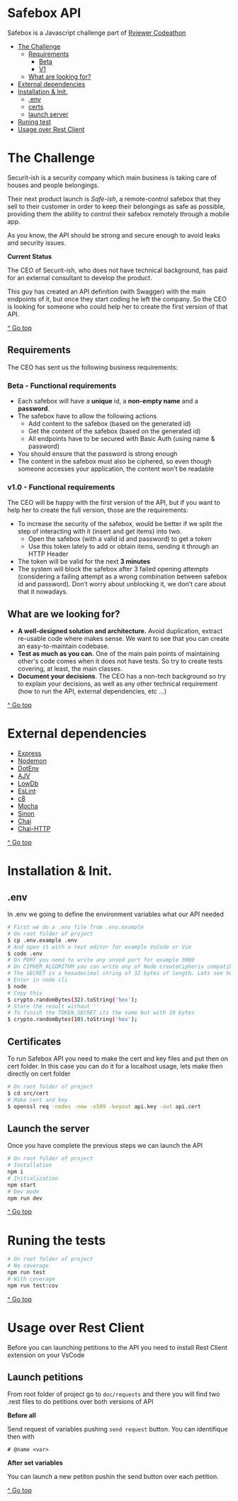 # Safebox API
Safebox is a Javascript challenge part of [Rviewer Codeathon](https://go.rviewer.io/javascript-codeathon-winners-stats/)

 - [The Challenge](#the-challenge)
   - [Requirements](#requirements)
     - [Beta](#beta---functional-requirements)
     - [V1](#v10---functional-requirements)
   - [What are looking for?](#what-are-we-looking-for)
 - [External dependencies](#external-dependencies)
 - [Installation & Init.](#installation--init)
   - [.env](#env)
   - [certs](#certs)
   - [launch server](#launch-server)
 - [Runing test](#runing-test)
 - [Usage over Rest Client](#usage-over-rest-client)

# The Challenge 

Securit-ish is a security company which main business is taking care of 
houses and people belongings. 

Their next product launch is _Safe-ish_, a remote-control safebox that they
sell to their customer in order to keep their belongings as safe as possible, 
providing them the ability to control their safebox remotely through a mobile app. 

As you know, the API should be strong and secure enough to avoid leaks and security
issues.

**Current Status**

The CEO of Securit-ish, who does not have technical background, has paid for an external
consultant to develop the product. 

This guy has created an API definition (with Swagger) with the main endpoints of it, but 
once they start coding he left the company. So the CEO is looking for someone who could 
help her to create the first version of that API.

[^ Go top](#safebox-api)

## Requirements

The CEO has sent us the following business requirements:

### Beta - Functional requirements

* Each safebox will have a **unique** id, a **non-empty name** and a **password**.
* The safebox have to allow the following actions
    * Add content to the safebox (based on the generated id)
    * Get the content of the safebox (based on the generated id)
    * All endpoints have to be secured with Basic Auth (using name & password) 
* You should ensure that the password is strong enough
* The content in the safebox must also be ciphered, so even though someone
  accesses your application, the content won’t be readable
  
### v1.0 - Functional requirements

The CEO will be happy with the first version of the API, but if you want to help her
to create the full version, those are the requirements:

* To increase the security of the safebox, would be better if we split the step of 
 interacting with it (insert and get items) into two. 
    * Open the safebox (with a valid id and password) to get a token
    * Use this token lately to add or obtain items, sending it through an HTTP Header
* The token will be valid for the next **3 minutes**  
* The system will block the safebox after 3 failed opening attempts (considering a
 failing attempt as a wrong combination between safebox id and password). Don’t worry
 about unblocking it, we don’t care about that it nowadays.
 
## What are we looking for?

* **A well-designed solution and architecture.** Avoid duplication, extract re-usable code
where makes sense. We want to see that you can create an easy-to-maintain codebase.
* **Test as much as you can.** One of the main pain points of maintaining other's code
comes when it does not have tests. So try to create tests covering, at least, the main classes.
* **Document your decisions**. The CEO has a non-tech background so try to explain your decisions, 
as well as any other technical requirement (how to run the API, external dependencies, etc ...)

[^ Go top](#safebox-api)

# External dependencies
 - [Express](https://expressjs.com/)
 - [Nodemon](https://nodemon.io/)
 - [DotEnv](https://github.com/motdotla/dotenv)
 - [AJV](https://ajv.js.org/)
 - [LowDb](https://github.com/typicode/lowdb)
 - [EsLint](https://eslint.org/)
 - [c8](https://github.com/bcoe/c8)
 - [Mocha](https://mochajs.org/)
 - [Sinon](https://sinonjs.org/)
 - [Chai](https://www.chaijs.com/)
 - [Chai-HTTP](https://www.chaijs.com/plugins/chai-http/)

[^ Go top](#safebox-api)

# Installation & Init.
## .env
In .env we going to define the environment variables what our API needed
~~~bash
# First we do a .env file from .env.example
# On root folder of project
$ cp .env.example .env
# And open it with a text editor for example VsCode or Vim
$ code .env
# On PORT you need to write any unsed port for example 3000
# On CIPHER_ALGORITHM you can write any of Node createCipheriv compatible algorithm in my case i use aes-256-gcm
# The SECRET is a hexadecimal string of 32 bytes of length. Lets see how generate one if you have a Node installed in your sistem
# Enter in node cli
$ node
# Copy this
$ crypto.randomBytes(32).toString('hex');
# Store the result without ''
# To finish the TOKEN_SECRET its the same but with 10 bytes
$ crypto.randomBytes(10).toString('hex');
~~~
## Certificates
To run Safebox API you need to make the cert and key files and put then on cert folder.
In this case you can do it for a localhost usage, lets make then directly on cert folder
~~~bash
# On root folder of project
$ cd src/cert
# Make cert and key
$ openssl req -nodes -new -x509 -keyout api.key -out api.cert
~~~
## Launch the server
Once you have complete the previous steps we can launch the API
~~~bash
# On root folder of project
# Installation
npm i
# Initialization
npm start
# Dev mode
npm run dev
~~~
[^ Go top](#safebox-api)
# Runing the tests
~~~bash
# On root folder of project
# No coverage
npm run test
# With coverage
npm run test:cov
~~~
[^ Go top](#safebox-api)
# Usage over Rest Client
Before you can launching petitions to the API you need to install Rest Client extension on your VsCode
## Launch petitions
From root folder of project go to `doc/requests` and there you will find two .rest files to do petitions over both versions of API

**Before all**

Send request of variables pushing `send request` button.
You can identifique then with

`# @name <var>`

**After set variables**

You can launch a new petiton pushin the send button over each petition.

[^ Go top](#safebox-api)